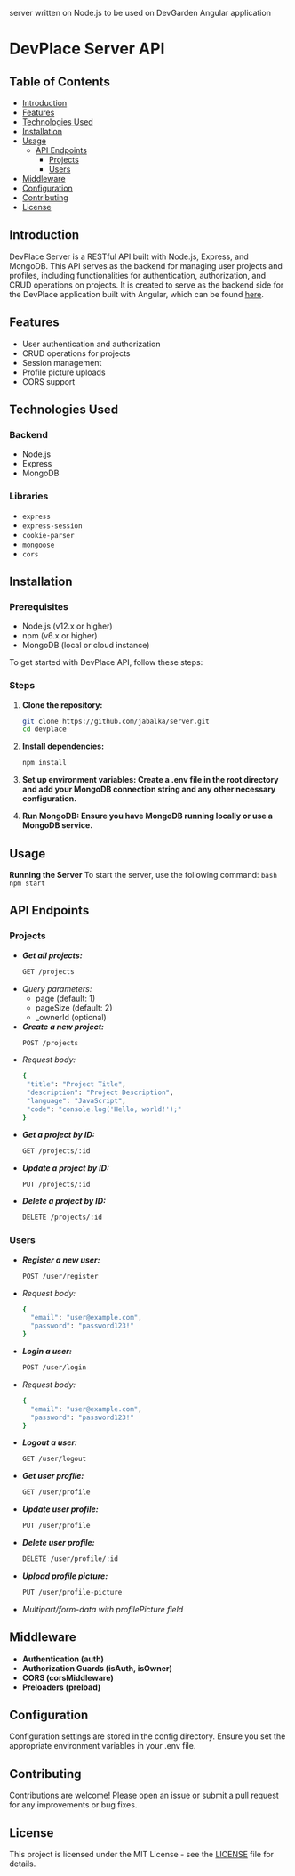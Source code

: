 server written on Node.js to be used on DevGarden Angular application

# DevPlace Server API

## Table of Contents

- [Introduction](#introduction)
- [Features](#features)
- [Technologies Used](#technologies-used)
- [Installation](#installation)
- [Usage](#usage)
  - [API Endpoints](#api-endpoints)
    - [Projects](#projects)
    - [Users](#users)
- [Middleware](#middleware)
- [Configuration](#configuration)
- [Contributing](#contributing)
- [License](#license)

## Introduction

DevPlace Server is a RESTful API built with Node.js, Express, and MongoDB. This API serves as the backend for managing user projects and profiles, including functionalities for authentication, authorization, and CRUD operations on projects. It is created to serve as the backend side for the DevPlace application built with Angular, which can be found [here](https://github.com/jabalka/DevPlace).

## Features

- User authentication and authorization
- CRUD operations for projects
- Session management
- Profile picture uploads
- CORS support

## Technologies Used
### Backend

- Node.js
- Express
- MongoDB

### Libraries

- `express`
- `express-session`
- `cookie-parser`
- `mongoose`
- `cors`
  
## Installation
### Prerequisites
- Node.js (v12.x or higher)
- npm (v6.x or higher)
- MongoDB (local or cloud instance)
  
To get started with DevPlace API, follow these steps:

### Steps
1. **Clone the repository:**
     ```bash
     git clone https://github.com/jabalka/server.git
     cd devplace
     ```
2. **Install dependencies:**
     ```bash
     npm install
     ```  
3. **Set up environment variables: Create a .env file in the root directory and add your MongoDB connection string and any other necessary configuration.**

4. **Run MongoDB: Ensure you have MongoDB running locally or use a MongoDB service.**

## Usage

**Running the Server**
To start the server, use the following command:
     ```bash
     npm start
     ```
## API Endpoints

### Projects
  + ***Get all projects:***
     ```bash
     GET /projects
     ```
  + *Query parameters:*
    - page (default: 1)
    - pageSize (default: 2)
    - _ownerId (optional)
  + ***Create a new project:***
     ```bash
     POST /projects
     ```
  + *Request body:*
     ```bash
     {
      "title": "Project Title",
      "description": "Project Description",
      "language": "JavaScript",
      "code": "console.log('Hello, world!');"
     }
       ```
+ ***Get a project by ID:***
     ```bash
  GET /projects/:id
   ```
+ ***Update a project by ID:***
     ```bash
  PUT /projects/:id
   ```
+ ***Delete a project by ID:***
     ```bash
  DELETE /projects/:id
   ```
### Users
+ ***Register a new user:***
     ```bash
  POST /user/register
   ```
+ *Request body:*
  ```bash
  {
    "email": "user@example.com",
    "password": "password123!"
  }
   ```
+ ***Login a user:***
    ```bash
  POST /user/login
   ```
+ *Request body:*
  ```bash
  {
    "email": "user@example.com",
    "password": "password123!"
  }
   ```
+ ***Logout a user:***
    ```bash
  GET /user/logout
   ```
+ ***Get user profile:***
    ```bash
  GET /user/profile
   ```
+ ***Update user profile:***
    ```bash
  PUT /user/profile
   ```
+ ***Delete user profile:***
    ```bash
  DELETE /user/profile/:id
   ```
+ ***Upload profile picture:***
    ```bash
  PUT /user/profile-picture
   ```
+ *Multipart/form-data with profilePicture field*

## Middleware

+ **Authentication (auth)**
+ **Authorization Guards (isAuth, isOwner)**
+ **CORS (corsMiddleware)**
+ **Preloaders (preload)**

## Configuration
Configuration settings are stored in the config directory. Ensure you set the appropriate environment variables in your .env file.

## Contributing
Contributions are welcome! Please open an issue or submit a pull request for any improvements or bug fixes.

## License
This project is licensed under the MIT License - see the [LICENSE](LICENSE) file for details.

